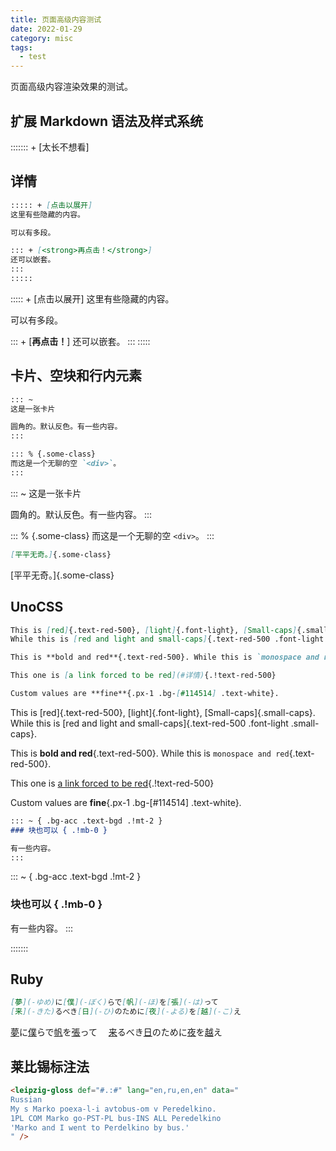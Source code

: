 ```yaml
---
title: 页面高级内容测试
date: 2022-01-29
category: misc
tags:
  - test
---
```


页面高级内容渲染效果的测试。

<!-- more -->

## 扩展 Markdown 语法及样式系统

::::::: + [太长不想看]

## 详情

```markdown
::::: + [点击以展开] 
这里有些隐藏的内容。

可以有多段。

::: + [<strong>再点击！</strong>]
还可以嵌套。
:::
:::::
```

::::: + [点击以展开] 
这里有些隐藏的内容。

可以有多段。

::: + [<strong>再点击！</strong>]
还可以嵌套。
:::
:::::

## 卡片、空块和行内元素

```markdown
::: ~
这是一张卡片

圆角的。默认反色。有一些内容。
:::

::: % {.some-class}
而这是一个无聊的空 `<div>`。
:::
```

::: ~
这是一张卡片

圆角的。默认反色。有一些内容。
:::

::: % {.some-class}
而这是一个无聊的空 `<div>`。
:::

```markdown
[平平无奇。]{.some-class}
```

[平平无奇。]{.some-class}


## UnoCSS

```markdown
This is [red]{.text-red-500}, [light]{.font-light}, [Small-caps]{.small-caps}.
While this is [red and light and small-caps]{.text-red-500 .font-light .small-caps}.

This is **bold and red**{.text-red-500}. While this is `monospace and red`{.text-red-500}. 

This one is [a link forced to be red](#详情){.!text-red-500}

Custom values are **fine**{.px-1 .bg-[#114514] .text-white}.
```

This is [red]{.text-red-500}, [light]{.font-light}, [Small-caps]{.small-caps}.
While this is [red and light and small-caps]{.text-red-500 .font-light .small-caps}.

This is **bold and red**{.text-red-500}. While this is `monospace and red`{.text-red-500}. 

This one is [a link forced to be red](#详情){.!text-red-500}

Custom values are **fine**{.px-1 .bg-[#114514] .text-white}.

```markdown
::: ~ { .bg-acc .text-bgd .!mt-2 }
### 块也可以 { .!mb-0 }

有一些内容。
:::
```

::: ~ { .bg-acc .text-bgd .!mt-2 }
### 块也可以 { .!mb-0 }

有一些内容。
:::

:::::::

## Ruby

```markdown
[夢](-ゆめ)に[僕](-ぼく)らで[帆](-ほ)を[張](-は)って　
[来](-きた)るべき[日](-ひ)のために[夜](-よる)を[越](-こ)え
```

[夢](-ゆめ)に[僕](-ぼく)らで[帆](-ほ)を[張](-は)って　
[来](-きた)るべき[日](-ひ)のために[夜](-よる)を[越](-こ)え


## 莱比锡标注法

```html
<leipzig-gloss def="#.:#" lang="en,ru,en,en" data="
Russian
My s Marko poexa-l-i avtobus-om v Peredelkino. 
1PL COM Marko go-PST-PL bus-INS ALL Peredelkino
'Marko and I went to Perdelkino by bus.'
" />
```

<leipzig-gloss def="#.:#" lang="en,ru,en,en" data="
Russian
My s Marko poexa-l-i avtobus-om v Peredelkino. 
1PL COM Marko go-PST-PL bus-INS ALL Peredelkino
'Marko and I went to Perdelkino by bus.'
" />
